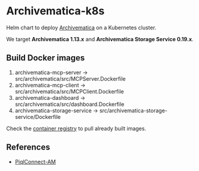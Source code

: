 # Archivematica-k8s

Helm chart to deploy [Archivematica](https://www.archivematica.org/) on a Kubernetes cluster.

We target **Archivematica 1.13.x** and **Archivematica Storage Service 0.19.x**.

## Build Docker images

1. archivematica-mcp-server -> src/archivematica/src/MCPServer.Dockerfile
2. archivematica-mcp-client -> src/archivematica/src/MCPClient.Dockerfile
3. archivematica-dashboard -> src/archivematica/src/dashboard.Dockerfile
4. archivematica-storage-service -> src/archivematica-storage-service/Dockerfile

Check the [container registry](https://gitlab.cern.ch/digitalmemory/archivematica-helm/container_registry) to pull already built images.

## References

- [PiqlConnect-AM](https://github.com/piql/PiqlConnect-AM)
